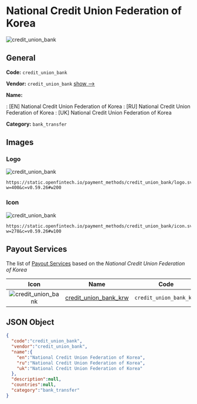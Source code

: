 
# National Credit Union Federation of Korea 
![credit_union_bank](https://static.openfintech.io/payment_methods/credit_union_bank/logo.svg?w=400&c=v0.59.26#w200)  

## General 
**Code:** `credit_union_bank` 
 
**Vendor:** `credit_union_bank` [show -->](/vendors/credit_union_bank/) 
 
**Name:** 
 
:	[EN] National Credit Union Federation of Korea 
:	[RU] National Credit Union Federation of Korea 
:	[UK] National Credit Union Federation of Korea 
 
**Category:** `bank_transfer` 
 

## Images 

### Logo 
![credit_union_bank](https://static.openfintech.io/payment_methods/credit_union_bank/logo.svg?w=400&c=v0.59.26#w200)  

```
https://static.openfintech.io/payment_methods/credit_union_bank/logo.svg?w=400&c=v0.59.26#w200
```  

### Icon 
![credit_union_bank](https://static.openfintech.io/payment_methods/credit_union_bank/icon.svg?w=278&c=v0.59.26#w100)  

```
https://static.openfintech.io/payment_methods/credit_union_bank/icon.svg?w=278&c=v0.59.26#w100
```  

## Payout Services 
 
The list of [Payout Services](/payout-services/) based on the _National Credit Union Federation of Korea_ 

|Icon|Name|Code| 
|:---:|:---:|:---:| 
|![credit_union_bank](https://static.openfintech.io/payout_methods/credit_union_bank/icon.png?w=278&c=v0.59.26#w40) |[credit_union_bank_krw](/payout-services/credit_union_bank_krw/)|`credit_union_bank_krw`| 
 

## JSON Object 

```json
{
  "code":"credit_union_bank",
  "vendor":"credit_union_bank",
  "name":{
    "en":"National Credit Union Federation of Korea",
    "ru":"National Credit Union Federation of Korea",
    "uk":"National Credit Union Federation of Korea"
  },
  "description":null,
  "countries":null,
  "category":"bank_transfer"
}
```  

